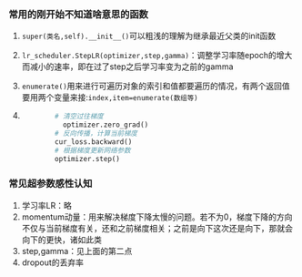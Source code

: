 



### 常用的刚开始不知道啥意思的函数

1. `super(类名,self).__init__()`可以粗浅的理解为继承最近父类的init函数

2. `lr_scheduler.StepLR(optimizer,step,gamma)`：调整学习率随epoch的增大而减小的速率，即在过了step之后学习率变为之前的gamma

3. `enumerate()`用来进行可遍历对象的索引和值都要遍历的情况，有两个返回值要用两个变量来接:`index,item=enumerate(数组等)`

4. ```python
           # 清空过往梯度        
      		 optimizer.zero_grad()
           # 反向传播，计算当前梯度
           cur_loss.backward()
           # 根据梯度更新网络参数
           optimizer.step()
   ```









### 常见超参数感性认知

1. 学习率LR：略
2. momentum动量：用来解决梯度下降太慢的问题。若不为0，梯度下降的方向不仅与当前梯度有关，还和之前梯度相关；之前是向下这次还是向下，那就会向下的更快，诸如此类
3. step,gamma：见上面的第二点
4. dropout的丢弃率